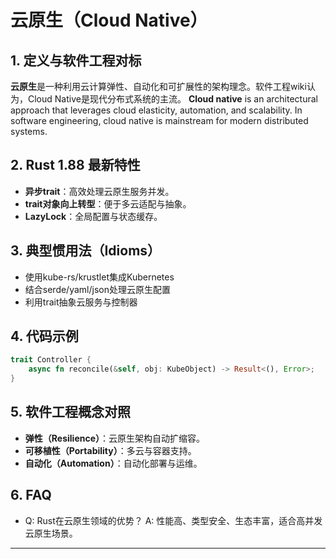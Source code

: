 # 云原生（Cloud Native）

## 1. 定义与软件工程对标

**云原生**是一种利用云计算弹性、自动化和可扩展性的架构理念。软件工程wiki认为，Cloud Native是现代分布式系统的主流。
**Cloud native** is an architectural approach that leverages cloud elasticity, automation, and scalability. In software engineering, cloud native is mainstream for modern distributed systems.

## 2. Rust 1.88 最新特性

- **异步trait**：高效处理云原生服务并发。
- **trait对象向上转型**：便于多云适配与抽象。
- **LazyLock**：全局配置与状态缓存。

## 3. 典型惯用法（Idioms）

- 使用kube-rs/krustlet集成Kubernetes
- 结合serde/yaml/json处理云原生配置
- 利用trait抽象云服务与控制器

## 4. 代码示例

```rust
trait Controller {
    async fn reconcile(&self, obj: KubeObject) -> Result<(), Error>;
}
```

## 5. 软件工程概念对照

- **弹性（Resilience）**：云原生架构自动扩缩容。
- **可移植性（Portability）**：多云与容器支持。
- **自动化（Automation）**：自动化部署与运维。

## 6. FAQ

- Q: Rust在云原生领域的优势？
  A: 性能高、类型安全、生态丰富，适合高并发云原生场景。

---
